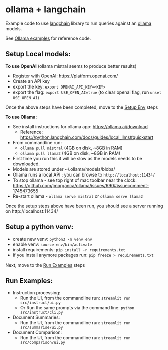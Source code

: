 # ollama + langchain

Example code to use [langchain](https://python.langchain.com/docs/get_started/introduction) library to run queries against an [ollama](https://ollama.ai/) models.

See [Ollama examples](https://github.com/jmorganca/ollama/tree/main/examples) for reference code.


## Setup Local models:

**To use OpenAI** (ollama mistral seems to produce better results)

* Register with OpenAI: https://platform.openai.com/
* Create an API key
* export the key: `export OPENAI_API_KEY=<KEY>`
* export the flag: `export USE_OPEN_AI=true` (to clear openai flag, run `unset USE_OPEN_AI`)

Once the above steps have been completed, move to the [Setup Env](#setup-a-python-venv) steps


**To use Ollama:**

* See install instructions for ollama app: https://ollama.ai/download
  * Reference: https://python.langchain.com/docs/guides/local_llms#quickstart
* From commandline run:
  * `ollama pull mistral` (4GB on disk, ~8GB in RAM)
  * `ollama pull llama2`  (4GB on disk, ~8GB in RAM)
* First time you run this it will be slow as the models needs to be downloaded.
* Models are stored under ~/.ollama/models/blobs/
* Ollama runs a local API : you can browse to `http://localhost:11434/`
* To stop ollama - see top right of mac toolbar near the clock: https://github.com/jmorganca/ollama/issues/690#issuecomment-1745473655
* Re-start ollama - `ollama serve mistral` or `ollama serve llama2`

Once the setup steps above have been run, you should see a server running on  http://localhost:11434/ 


## Setup a python venv:

* create new venv: `python3 -m venv env`      
* enable venv: `source env/bin/activate`
* install requirements: `pip install -r requirements.txt`
* if you install anymore packages run: `pip freeze > requirements.txt`

Next, move to the [Run Examples](#run-examples) steps

## Run Examples:

* Instruction processing: 
  * Run the UI, from the commandline run: `streamlit run src/instruct/ui.py`
  * Or Run the same prompts via the command line: `python src/instruct/cli.py`
* Document Summaries:
  * Run the UI, from the commandline run: `streamlit run src/summarise/ui.py`
* Document Comparison:
  * Run the UI, from the commandline run: `streamlit run src/comparison/ui.py`
